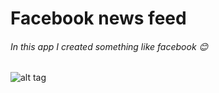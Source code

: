 # Facebook news feed

###### In this app I created something like facebook :blush:

![alt tag](https://raw.githubusercontent.com/lugearma/FacebookNewsFeed/branch/path/to/giphy.gif)

